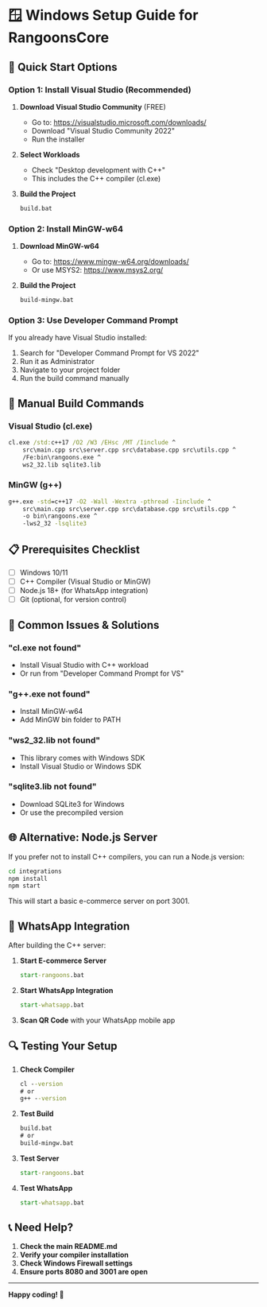# 🪟 Windows Setup Guide for RangoonsCore

## 🚀 Quick Start Options

### Option 1: Install Visual Studio (Recommended)
1. **Download Visual Studio Community** (FREE)
   - Go to: https://visualstudio.microsoft.com/downloads/
   - Download "Visual Studio Community 2022"
   - Run the installer

2. **Select Workloads**
   - Check "Desktop development with C++"
   - This includes the C++ compiler (cl.exe)

3. **Build the Project**
   ```cmd
   build.bat
   ```

### Option 2: Install MinGW-w64
1. **Download MinGW-w64**
   - Go to: https://www.mingw-w64.org/downloads/
   - Or use MSYS2: https://www.msys2.org/

2. **Build the Project**
   ```cmd
   build-mingw.bat
   ```

### Option 3: Use Developer Command Prompt
If you already have Visual Studio installed:
1. Search for "Developer Command Prompt for VS 2022"
2. Run it as Administrator
3. Navigate to your project folder
4. Run the build command manually

## 🔧 Manual Build Commands

### Visual Studio (cl.exe)
```cmd
cl.exe /std:c++17 /O2 /W3 /EHsc /MT /Iinclude ^
    src\main.cpp src\server.cpp src\database.cpp src\utils.cpp ^
    /Fe:bin\rangoons.exe ^
    ws2_32.lib sqlite3.lib
```

### MinGW (g++)
```cmd
g++.exe -std=c++17 -O2 -Wall -Wextra -pthread -Iinclude ^
    src\main.cpp src\server.cpp src\database.cpp src\utils.cpp ^
    -o bin\rangoons.exe ^
    -lws2_32 -lsqlite3
```

## 📋 Prerequisites Checklist

- [ ] Windows 10/11
- [ ] C++ Compiler (Visual Studio or MinGW)
- [ ] Node.js 18+ (for WhatsApp integration)
- [ ] Git (optional, for version control)

## 🚨 Common Issues & Solutions

### "cl.exe not found"
- Install Visual Studio with C++ workload
- Or run from "Developer Command Prompt for VS"

### "g++.exe not found"
- Install MinGW-w64
- Add MinGW bin folder to PATH

### "ws2_32.lib not found"
- This library comes with Windows SDK
- Install Visual Studio or Windows SDK

### "sqlite3.lib not found"
- Download SQLite3 for Windows
- Or use the precompiled version

## 🌐 Alternative: Node.js Server

If you prefer not to install C++ compilers, you can run a Node.js version:

```cmd
cd integrations
npm install
npm start
```

This will start a basic e-commerce server on port 3001.

## 📱 WhatsApp Integration

After building the C++ server:

1. **Start E-commerce Server**
   ```cmd
   start-rangoons.bat
   ```

2. **Start WhatsApp Integration**
   ```cmd
   start-whatsapp.bat
   ```

3. **Scan QR Code** with your WhatsApp mobile app

## 🔍 Testing Your Setup

1. **Check Compiler**
   ```cmd
   cl --version
   # or
   g++ --version
   ```

2. **Test Build**
   ```cmd
   build.bat
   # or
   build-mingw.bat
   ```

3. **Test Server**
   ```cmd
   start-rangoons.bat
   ```

4. **Test WhatsApp**
   ```cmd
   start-whatsapp.bat
   ```

## 📞 Need Help?

1. **Check the main README.md**
2. **Verify your compiler installation**
3. **Check Windows Firewall settings**
4. **Ensure ports 8080 and 3001 are open**

---

**Happy coding! 🎉**
